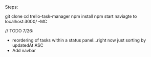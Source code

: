 Steps:

git clone
cd trello-task-manager
npm install
npm start
naviagte to localhost:3000/
-MC


// TODO 7/26:
- reordering of tasks within a status panel...right now just sorting by updatedAt ASC
- Add navbar